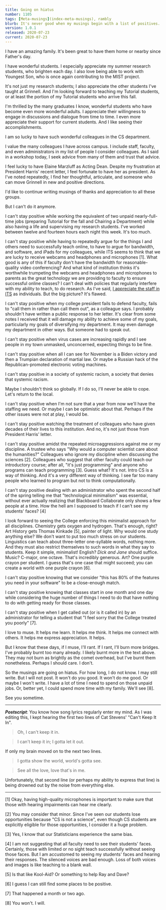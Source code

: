 ```yaml
---
title: Going on hiatus
number: 1105
tags: [Meta-musings](index-meta-musings), rambly
blurb: It's never good when my musings begin with a list of positives.
version: 1.0.1
released: 2020-07-23
current: 2020-07-23
---
```

I have an amazing family.  It's been great to have them home or
nearby since Father's day.

I have wonderful students.  I especially appreciate my summer research
students, who brighten each day.  I also love being able to work with
Youngest Son, who is once again contributing to the MIST project.

It's not just my research students; I also appreciate the other
students I've taught at Grinnell.  And I'm looking forward to
teaching my Tutorial students, or at least the portion of my Tutorial
students who arrive this fall.

I'm thrilled by the many graduates I know, wonderful students who
have become even more wonderful adults.  I appreciate their willingness
to engage in discussions and dialogue from time to time.  I even
more appreciate their support for current students.  And I like
seeing their accomplishments.

I am so lucky to have such wonderful colleagues in the CS department.

I value the many colleagues I have across campus.  I include staff,
faculty, and even administrators in my list of people I consider
colleagues.  As I said in a workshop today, I seek advice from many
of them and trust that advice.

I feel lucky to have Elaine Marzluff as Acting Dean.  Despite my
frustration at President Harris' recent letter, I feel fortunate
to have her as president.  As I've noted repeatedly, I find her
thoughtful, articulate, and someone who can move Grinnell in new
and positive directions.

I'd like to continue writing musings of thanks and appreciation to
all these groups.

But I can't do it anymore.

I can't stay positive while working the equivalent of two unpaid
nearly-full-time jobs (preparing Tutorial for the fall and Chairing
a Department) while also having a life and supervising my research
students.  I've worked between twelve and fourteen hours each night
this week.  It's too much.

I can't stay positive while having to repeatedly argue for the
things I and others need to successfully teach online, to have to
argue for bandwidth, and software, and iPads for my colleagues,
while ITS seems to think that we are lucky to receive webcams and
headphones and microphones [1].  What good is any of this if faculty
don't have the bandwidth for reasonable-quality video conferencing?
And what kind of institution thinks it's worthwhile trumpeting the
webcams and headphones and microphones to parents as the great
technology we are providing to faculty to ensure successful online
classes?  I can't deal with policies that regularly interfere with
my ability to teach, to do research.  As I've said, [I appreciate
the staff in ITS](thankful-its-2020-07-21) as individuals.  But the
big picture?  It's flawed.

I can't stay positive when my college president fails to defend
faculty, fails to "call them in rather than call them out", as a
colleague says.  I probably shouldn't have written a public response
to her letter.  It's clear from some notes I received that it will
damage my ability to achieve some of my goals, particularly my goals
of diversifying my department.  It may even damage my department
in other ways.  But someone had to speak out.

I can't stay positive when virus cases are increasing rapidly and I
see people in my town unmasked, unconcerned, expecting things to be
fine.

I can't stay positive when all I can see for November is a Biden
victory and then a Trumpian declaration of martial law.  Or maybe
a Russian hack of the Republican-promoted electronic voting machines.

I can't stay positive in a society of systemic racism, a society that
denies that systemic racism.

Maybe I shouldn't think so globally.  If I do so, I'll never be able to
cope.  Let's return to the local.

I can't stay positive when I'm not sure that a year from now we'll
have the staffing we need.  Or maybe I can be optimistic about that.
Perhaps if the other issues were not at play, I would be.

I can't stay positive watching the treatment of colleagues who have
given decades of their lives to this institution.  And no, it's not
just those from President Harris' letter.

I can't stay positive amidst the repeated microaggressions against
me or my discipline.  A trustee who says "Why would a computer
scientist care about the humanities?"  Colleagues who ignore my
discipline when discussing the sciences [2].  Colleagues who suggest
that other faculty could teach our introductory course; after all,
"it's just programming" and anyone who programs can teach programming
[3].  Guess what?  It's not.  Intro CS is a way of thinking.  And
it's a very different way of thinking.  I see far too many people
who learned to program but not to think computationally.

I can't stay positive dealing with an administrator who spent the
second half of the spring telling me that "technological minimalism"
was essential, without ever actually realizing that Blackboard
Collaborate only shows a few people at a time.  How the hell am I
supposed to teach if I can't see my students' faces? [4]  

I look forward to seeing the College enforcing this minimalist
approach for all disciplines.  Chemistry gets oxygen and hydrogen.
That's enough, right?  Art History gets Thomas Kinkade [5], painter
of light.  Why would one study anything else?  We don't want to put
too much stress on our students.  Linguistics can teach about
three-letter one-syllable words, nothing more.  And they must also
restrict themselves to such words in what they say to students.
Keep it simple, minimalist!  English?  _Dick and Jane_ should
suffice.  Music?  C-major, one octave.  That's incredibly generous.
Art?  One purple crayon per student.  I guess that's one case that
might succeed; you can create a world with one purple crayon [6].

I can't stay positive knowing that we consider "this has 80% of the
features you need in your software" to be a close-enough match.

I can't stay positive knowing that classes start in one month and
one day while considering the huge number of things I need to do
that have nothing to do with getting ready for those classes.

I can't stay positive when I get called out (or is it called in) by
an administrator for telling a student that "I feel sorry that the
College treated you poorly" [7].

I love to muse.  It helps me learn.  It helps me think.  It helps
me connect with others.  It helps me express appreciation.  It helps.

But I know that these days, if I muse, I'll rant.  If I rant, I'll
burn more bridges.  I've probably burnt too many already.  I likely
burnt more in the text above.  They may not burn as brightly as the
comet overhead, but I've burnt them nonetheless.  Perhaps I should
care.  I don't.

So the musings are going on hiatus.  For how long, I do not know.
I may still write.  But I will not post.  It won't do you good.  It
won't do me good.  Or maybe I won't write.  I have a lot of time I
need to spend on those unpaid jobs. Or, better yet, I could spend
more time with my family.  We'll see [8].

See you sometime.

---

**_Postscript_**: You know how song lyrics regularly enter my mind.
As I was editing this, I kept hearing the first two lines of Cat
Stevens' "Can't Keep It In".

> Oh, I can't keep it in.

> I can't keep it in; I gotta let it out.

If only my brain moved on to the next two lines.

> I gotta show the world, world's gotta see.

> See all the love, love that's in me.

Unfortunately, that second line (or perhaps my ability to express
that line) is being drowned out by the noise from everything else.

---

[1] Okay, having high-quality microphones is important to make sure that
those with hearing impairments can hear me clearly.

[2] You may consider that minor.  Since I've seen our students lose
opportunities because "CS is not a science", even though CS students
are explicitly eligible for those opportunities, I consider it a huge
problem.

[3] Yes, I know that our Statisticians experience the same bias.

[4] I am not suggesting that all faculty need to see their students'
faces.  Certainly, those with limited or no sight teach successfully
without seeing those faces.  But I am accustomed to seeing my students'
faces and hearing their responses.  The silenced voices are bad enough.
Loss of both voices and images is like teaching to a blank wall.

[5] Is that like Kool-Aid?  Or something to help Ray and Dave?

[6] I guess I can still find some places to be positive.

[7] That happened a month or two ago. 

[8] You won't.  I will.
